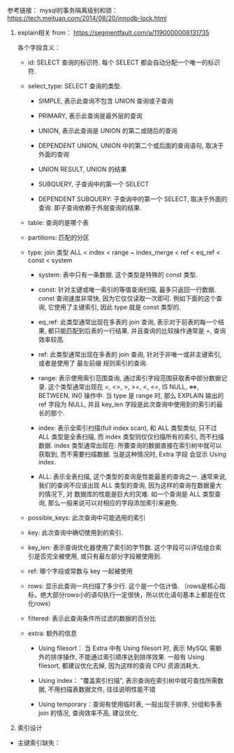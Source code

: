 参考链接：
  mysql的事务隔离级别和锁：https://tech.meituan.com/2014/08/20/innodb-lock.html



1. explain相关
    from： https://segmentfault.com/a/1190000008131735

   各个字段含义：
    - id: SELECT 查询的标识符. 每个 SELECT 都会自动分配一个唯一的标识符.

    - select_type: SELECT 查询的类型.
        + SIMPLE, 表示此查询不包含 UNION 查询或子查询

        + PRIMARY, 表示此查询是最外层的查询

        + UNION, 表示此查询是 UNION 的第二或随后的查询

        + DEPENDENT UNION, UNION 中的第二个或后面的查询语句, 取决于外面的查询

        + UNION RESULT, UNION 的结果

        + SUBQUERY, 子查询中的第一个 SELECT

        + DEPENDENT SUBQUERY: 子查询中的第一个 SELECT, 取决于外面的查询. 即子查询依赖于外层查询的结果.

    - table: 查询的是哪个表

    - partitions: 匹配的分区

    - type: join 类型
        ALL < index < range ~ index_merge < ref < eq_ref < const < system

        + system: 表中只有一条数据. 这个类型是特殊的 const 类型.

        + const: 针对主键或唯一索引的等值查询扫描, 最多只返回一行数据. const 查询速度非常快, 因为它仅仅读取一次即可.
          例如下面的这个查询, 它使用了主键索引, 因此 type 就是 const 类型的.

        + eq_ref: 此类型通常出现在多表的 join 查询, 表示对于前表的每一个结果, 都只能匹配到后表的一行结果. 并且查询的比较操作通常是 =, 查询效率较高. 

        + ref: 此类型通常出现在多表的 join 查询, 针对于非唯一或非主键索引, 或者是使用了 最左前缀 规则索引的查询. 

        + range: 表示使用索引范围查询, 通过索引字段范围获取表中部分数据记录. 这个类型通常出现在 =, <>, >, >=, <, <=, IS NULL, <=>, BETWEEN, IN()   操作中.
          当 type 是 range 时, 那么 EXPLAIN 输出的 ref 字段为 NULL, 并且 key_len 字段是此次查询中使用到的索引的最长的那个.

        + index: 表示全索引扫描(full index scan), 和 ALL 类型类似, 只不过 ALL 类型是全表扫描, 而 index 类型则仅仅扫描所有的索引, 而不扫描数据.
          index 类型通常出现在: 所要查询的数据直接在索引树中就可以获取到, 而不需要扫描数据. 当是这种情况时, Extra 字段 会显示 Using index.
        
        + ALL: 表示全表扫描, 这个类型的查询是性能最差的查询之一. 通常来说, 我们的查询不应该出现 ALL 类型的查询, 因为这样的查询在数据量大的情况下, 对   数据库的性能是巨大的灾难. 如一个查询是 ALL 类型查询, 那么一般来说可以对相应的字段添加索引来避免.

    - possible_keys: 此次查询中可能选用的索引

    - key: 此次查询中确切使用到的索引.

    - key_len: 表示查询优化器使用了索引的字节数. 这个字段可以评估组合索引是否完全被使用, 或只有最左部分字段被使用到.

    - ref: 哪个字段或常数与 key 一起被使用

    - rows: 显示此查询一共扫描了多少行. 这个是一个估计值. （rows是核心指标，绝大部分rows小的语句执行一定很快，所以优化语句基本上都是在优化rows）

    - filtered: 表示此查询条件所过滤的数据的百分比

    - extra: 额外的信息
        + Using filesort： 当 Extra 中有 Using filesort 时, 表示 MySQL 需额外的排序操作, 不能通过索引顺序达到排序效果. 一般有 Using filesort, 
          都建议优化去掉, 因为这样的查询 CPU 资源消耗大.

        + Using index： "覆盖索引扫描", 表示查询在索引树中就可查找所需数据, 不用扫描表数据文件, 往往说明性能不错

        + Using temporary：查询有使用临时表, 一般出现于排序, 分组和多表 join 的情况, 查询效率不高, 建议优化.







2. 索引设计
  - 主键索引缺失： 